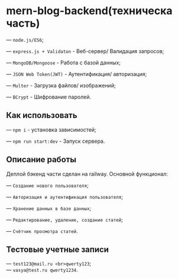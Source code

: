# mern-blog-backend(техническа часть)
— `node.js/ES6`;

— `express.js + Validaton` - Веб-сервер/ Валидация запросов;

— `MongoDB/Mongoose` - Работа с базой данных;

— `JSON Web Token(JWT)` - Аутентификация/ авторизация;

— `Multer` - Загрузка файлов/ изображений;

— `BCrypt` - Шифрование паролей.

## Как использовать

— `npm i` - установка зависимостей;

— `npm run start:dev` - Запуск сервера.

## Описание работы

Деплой бэкенд части сделан на railway. Основной функционал:

— `Создание нового пользователя`;

— `Авторизация и аутентификация пользователя`;

— `Хранение данных в базе данных`;

— `Редактирование, удаление, создание статей`;

— `Счётчик просмотра статей`.

## Тестовые учетные записи

— `test123@mail.ru
<br>qwerty123`;<br>
— `vasya@test.ru
qwerty1234`.

